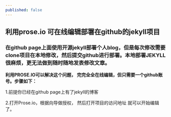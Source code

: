 ```yaml
---
published: false
---
```

## 利用prose.io 可在线编辑部署在github的jekyll项目

### 在github page上面使用开源jekyll部署个人blog，但是每次修改需要clone项目在本地修改，然后提交github进行部署。本地部署JEKYLL很麻烦，更无法做到随时随地发表修改文章。

**利用PROSE.IO可以解决这个问题， 完完全全在线编辑，但只需要一个github账号。步骤如下：**

1.前提你已经在github page上有了jekyll的博客

2.打开Prose.io，根据向导做授权， 然后打开项目的访问地址 就可以开始编辑了。
